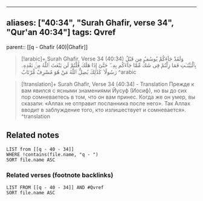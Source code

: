 
---
aliases: ["40:34", "Surah Ghafir, verse 34", "Qur'an 40:34"]
tags: Qvref
---

parent:: [[q - Ghafir (40)|Ghafir]]

> [!arabic]+ Surah Ghafir, Verse 34 (40:34)
> <span class="quran-arabic">وَلَقَدْ جَآءَكُمْ يُوسُفُ مِن قَبْلُ بِٱلْبَيِّنَـٰتِ فَمَا زِلْتُمْ فِى شَكٍّ مِّمَّا جَآءَكُم بِهِۦ ۖ حَتَّىٰٓ إِذَا هَلَكَ قُلْتُمْ لَن يَبْعَثَ ٱللَّهُ مِنۢ بَعْدِهِۦ رَسُولًا ۚ كَذَٰلِكَ يُضِلُّ ٱللَّهُ مَنْ هُوَ مُسْرِفٌ مُّرْتَابٌ</span>
^arabic

> [!translation]+ Surah Ghafir, Verse 34 (40:34) - Translation
> Прежде к вам явился с ясными знамениями Йусуф (Иосиф), но вы до сих пор сомневаетесь в том, что он вам принес. Когда же он умер, вы сказали: «Аллах не отправит посланника после него». Так Аллах вводит в заблуждение того, кто излишествует и сомневается».
^translation



## Related notes
```dataview
LIST from [[q - 40 - 34]]
WHERE !contains(file.name, "q - ")
SORT file.name ASC
```

### Related verses (footnote backlinks)
```dataview
LIST FROM [[q - 40 - 34]] AND #Qvref
SORT file.name ASC
```

